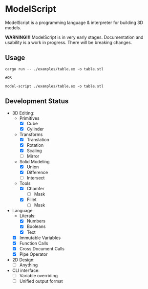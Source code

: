 # ModelScript

ModelScript is a programming language & interpreter for building 3D models. 

**WARNING!!!** ModelScript is in very early stages. Documentation and usability is a work 
in progress. There will be breaking changes. 

## Usage

```
cargo run -- ./examples/table.ex -o table.stl

#OR

model-script ./examples/table.ex -o table.stl
```

## Development Status

- 3D Editing:
  - Primitives
    - [X] Cube
    - [X] Cylinder
  - Transforms
    - [X] Translation
    - [X] Rotation
    - [X] Scaling
    - [ ] Mirror
  - Solid Modeling
    - [X] Union
    - [X] Difference
    - [ ] Intersect
  - Tools
    - [X] Chamfer
      - [ ] Mask
    - [X] Fillet
      - [ ] Mask
- Language:
  - Literals:
    - [X] Numbers
    - [X] Booleans
    - [X] Text
  - [X] Immutable Variables
  - [X] Function Calls
  - [X] Cross Document Calls
  - [X] Pipe Operator
- 2D Design:
  - [ ] Anything
- CLI interface:
  - [ ] Variable overriding
  - [ ] Unified output format
